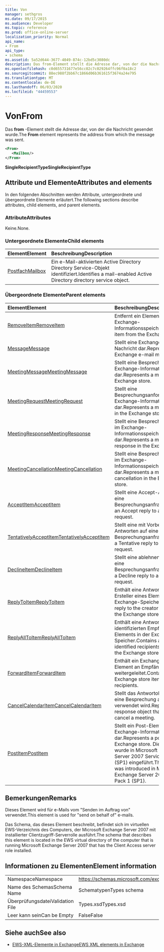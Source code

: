 ```yaml
---
title: Von
manager: sethgros
ms.date: 09/17/2015
ms.audience: Developer
ms.topic: reference
ms.prod: office-online-server
localization_priority: Normal
api_name:
- From
api_type:
- schema
ms.assetid: 5a52d644-3677-4049-874c-12bd5c3080dc
description: Das from-Element stellt die Adresse dar, von der die Nachricht gesendet wurde.
ms.openlocfilehash: c0d655731677e56cc02c7c029264ffc96f0a18c2
ms.sourcegitcommit: 88ec988f2bb67c1866d06b361615f3674a24e795
ms.translationtype: MT
ms.contentlocale: de-DE
ms.lasthandoff: 06/03/2020
ms.locfileid: "44459553"
---
```

# <a name="from"></a><span data-ttu-id="07cdd-103">Von</span><span class="sxs-lookup"><span data-stu-id="07cdd-103">From</span></span>

<span data-ttu-id="07cdd-104">Das **from** -Element stellt die Adresse dar, von der die Nachricht gesendet wurde.</span><span class="sxs-lookup"><span data-stu-id="07cdd-104">The **From** element represents the address from which the message was sent.</span></span> 
  
```xml
<From>
   <Mailbox/>
</From>
```

 <span data-ttu-id="07cdd-105">**SingleRecipientType**</span><span class="sxs-lookup"><span data-stu-id="07cdd-105">**SingleRecipientType**</span></span>
## <a name="attributes-and-elements"></a><span data-ttu-id="07cdd-106">Attribute und Elemente</span><span class="sxs-lookup"><span data-stu-id="07cdd-106">Attributes and elements</span></span>

<span data-ttu-id="07cdd-107">In den folgenden Abschnitten werden Attribute, untergeordnete und übergeordnete Elemente erläutert.</span><span class="sxs-lookup"><span data-stu-id="07cdd-107">The following sections describe attributes, child elements, and parent elements.</span></span>
  
### <a name="attributes"></a><span data-ttu-id="07cdd-108">Attribute</span><span class="sxs-lookup"><span data-stu-id="07cdd-108">Attributes</span></span>

<span data-ttu-id="07cdd-109">Keine.</span><span class="sxs-lookup"><span data-stu-id="07cdd-109">None.</span></span>
  
### <a name="child-elements"></a><span data-ttu-id="07cdd-110">Untergeordnete Elemente</span><span class="sxs-lookup"><span data-stu-id="07cdd-110">Child elements</span></span>

|<span data-ttu-id="07cdd-111">**Element**</span><span class="sxs-lookup"><span data-stu-id="07cdd-111">**Element**</span></span>|<span data-ttu-id="07cdd-112">**Beschreibung**</span><span class="sxs-lookup"><span data-stu-id="07cdd-112">**Description**</span></span>|
|:-----|:-----|
|[<span data-ttu-id="07cdd-113">Postfach</span><span class="sxs-lookup"><span data-stu-id="07cdd-113">Mailbox</span></span>](mailbox.md) <br/> |<span data-ttu-id="07cdd-114">Ein e-Mail-aktivierten Active Directory Directory Service-Objekt identifiziert.</span><span class="sxs-lookup"><span data-stu-id="07cdd-114">Identifies a mail-enabled Active Directory directory service object.</span></span>  <br/> |
   
### <a name="parent-elements"></a><span data-ttu-id="07cdd-115">Übergeordnete Elemente</span><span class="sxs-lookup"><span data-stu-id="07cdd-115">Parent elements</span></span>

|<span data-ttu-id="07cdd-116">**Element**</span><span class="sxs-lookup"><span data-stu-id="07cdd-116">**Element**</span></span>|<span data-ttu-id="07cdd-117">**Beschreibung**</span><span class="sxs-lookup"><span data-stu-id="07cdd-117">**Description**</span></span>|
|:-----|:-----|
|[<span data-ttu-id="07cdd-118">RemoveItem</span><span class="sxs-lookup"><span data-stu-id="07cdd-118">RemoveItem</span></span>](removeitem.md) <br/> |<span data-ttu-id="07cdd-119">Entfernt ein Element aus dem Exchange-Informationsspeicher.</span><span class="sxs-lookup"><span data-stu-id="07cdd-119">Removes an item from the Exchange store.</span></span>  <br/> |
|[<span data-ttu-id="07cdd-120">Message</span><span class="sxs-lookup"><span data-stu-id="07cdd-120">Message</span></span>](message-ex15websvcsotherref.md) <br/> |<span data-ttu-id="07cdd-121">Stellt eine Exchange-E-Mail-Nachricht dar.</span><span class="sxs-lookup"><span data-stu-id="07cdd-121">Represents an Exchange e-mail message.</span></span>  <br/> |
|[<span data-ttu-id="07cdd-122">MeetingMessage</span><span class="sxs-lookup"><span data-stu-id="07cdd-122">MeetingMessage</span></span>](meetingmessage.md) <br/> |<span data-ttu-id="07cdd-123">Stellt eine Besprechung im Exchange-Informationsspeicher dar.</span><span class="sxs-lookup"><span data-stu-id="07cdd-123">Represents a meeting in the Exchange store.</span></span>  <br/> |
|[<span data-ttu-id="07cdd-124">MeetingRequest</span><span class="sxs-lookup"><span data-stu-id="07cdd-124">MeetingRequest</span></span>](meetingrequest.md) <br/> |<span data-ttu-id="07cdd-125">Stellt eine Besprechungsanforderung im Exchange-Informationsspeicher dar.</span><span class="sxs-lookup"><span data-stu-id="07cdd-125">Represents a meeting request in the Exchange store.</span></span>  <br/> |
|[<span data-ttu-id="07cdd-126">MeetingResponse</span><span class="sxs-lookup"><span data-stu-id="07cdd-126">MeetingResponse</span></span>](meetingresponse.md) <br/> |<span data-ttu-id="07cdd-127">Stellt eine Besprechungsantwort im Exchange-Informationsspeicher dar.</span><span class="sxs-lookup"><span data-stu-id="07cdd-127">Represents a meeting response in the Exchange store.</span></span>  <br/> |
|[<span data-ttu-id="07cdd-128">MeetingCancellation</span><span class="sxs-lookup"><span data-stu-id="07cdd-128">MeetingCancellation</span></span>](meetingcancellation.md) <br/> |<span data-ttu-id="07cdd-129">Stellt eine Besprechungsabsage im Exchange-Informationsspeicher dar.</span><span class="sxs-lookup"><span data-stu-id="07cdd-129">Represents a meeting cancellation in the Exchange store.</span></span>  <br/> |
|[<span data-ttu-id="07cdd-130">AcceptItem</span><span class="sxs-lookup"><span data-stu-id="07cdd-130">AcceptItem</span></span>](acceptitem.md) <br/> |<span data-ttu-id="07cdd-131">Stellt eine Accept-Antwort auf eine Besprechungsanfrage.</span><span class="sxs-lookup"><span data-stu-id="07cdd-131">Represents an Accept reply to a meeting request.</span></span>  <br/> |
|[<span data-ttu-id="07cdd-132">TentativelyAcceptItem</span><span class="sxs-lookup"><span data-stu-id="07cdd-132">TentativelyAcceptItem</span></span>](tentativelyacceptitem.md) <br/> |<span data-ttu-id="07cdd-133">Stellt eine mit Vorbehalt Antworten auf eine Besprechungsanfrage.</span><span class="sxs-lookup"><span data-stu-id="07cdd-133">Represents a Tentative reply to a meeting request.</span></span>  <br/> |
|[<span data-ttu-id="07cdd-134">DeclineItem</span><span class="sxs-lookup"><span data-stu-id="07cdd-134">DeclineItem</span></span>](declineitem.md) <br/> |<span data-ttu-id="07cdd-135">Stellt eine ablehnen Antwort auf eine Besprechungsanfrage.</span><span class="sxs-lookup"><span data-stu-id="07cdd-135">Represents a Decline reply to a meeting request.</span></span>  <br/> |
|[<span data-ttu-id="07cdd-136">ReplyToItem</span><span class="sxs-lookup"><span data-stu-id="07cdd-136">ReplyToItem</span></span>](replytoitem.md) <br/> |<span data-ttu-id="07cdd-137">Enthält eine Antwort an den Ersteller eines Elements in der Exchange-Speicher.</span><span class="sxs-lookup"><span data-stu-id="07cdd-137">Contains a reply to the creator of an item in the Exchange store.</span></span>  <br/> |
|[<span data-ttu-id="07cdd-138">ReplyAllToItem</span><span class="sxs-lookup"><span data-stu-id="07cdd-138">ReplyAllToItem</span></span>](replyalltoitem.md) <br/> |<span data-ttu-id="07cdd-139">Enthält eine Antwort an alle identifizierten Empfänger eines Elements in der Exchange-Speicher.</span><span class="sxs-lookup"><span data-stu-id="07cdd-139">Contains a reply to all identified recipients of an item in the Exchange store.</span></span>  <br/> |
|[<span data-ttu-id="07cdd-140">ForwardItem</span><span class="sxs-lookup"><span data-stu-id="07cdd-140">ForwardItem</span></span>](forwarditem.md) <br/> |<span data-ttu-id="07cdd-141">Enthält ein Exchange-Speicher-Element an Empfänger weitergeleitet.</span><span class="sxs-lookup"><span data-stu-id="07cdd-141">Contains an Exchange store item to forward to recipients.</span></span>  <br/> |
|[<span data-ttu-id="07cdd-142">CancelCalendarItem</span><span class="sxs-lookup"><span data-stu-id="07cdd-142">CancelCalendarItem</span></span>](cancelcalendaritem.md) <br/> |<span data-ttu-id="07cdd-143">Stellt das Antwortobjekt, das Sie eine Besprechung absagen verwendet wird.</span><span class="sxs-lookup"><span data-stu-id="07cdd-143">Represents the response object that is used to cancel a meeting.</span></span>  <br/> |
|[<span data-ttu-id="07cdd-144">PostItem</span><span class="sxs-lookup"><span data-stu-id="07cdd-144">PostItem</span></span>](postitem.md) <br/> |<span data-ttu-id="07cdd-145">Stellt ein Post-Element im Exchange-Informationsspeicher dar.</span><span class="sxs-lookup"><span data-stu-id="07cdd-145">Represents a post item in the Exchange store.</span></span> <span data-ttu-id="07cdd-146">Dieses Element wurde in Microsoft Exchange Server 2007 Service Pack 1 (SP1) eingeführt.</span><span class="sxs-lookup"><span data-stu-id="07cdd-146">This element was introduced in Microsoft Exchange Server 2007 Service Pack 1 (SP1).</span></span>  <br/> |
   
## <a name="remarks"></a><span data-ttu-id="07cdd-147">Bemerkungen</span><span class="sxs-lookup"><span data-stu-id="07cdd-147">Remarks</span></span>

<span data-ttu-id="07cdd-148">Dieses Element wird für e-Mails vom "Senden im Auftrag von" verwendet.</span><span class="sxs-lookup"><span data-stu-id="07cdd-148">This element is used for "send on behalf of" e-mails.</span></span>
  
<span data-ttu-id="07cdd-149">Das Schema, das dieses Element beschreibt, befindet sich im virtuellen EWS-Verzeichnis des Computers, der Microsoft Exchange Server 2007 mit installierter Clientzugriff-Serverrolle ausführt.</span><span class="sxs-lookup"><span data-stu-id="07cdd-149">The schema that describes this element is located in the EWS virtual directory of the computer that is running Microsoft Exchange Server 2007 that has the Client Access server role installed.</span></span>
  
## <a name="element-information"></a><span data-ttu-id="07cdd-150">Informationen zu Elementen</span><span class="sxs-lookup"><span data-stu-id="07cdd-150">Element information</span></span>

|||
|:-----|:-----|
|<span data-ttu-id="07cdd-151">Namespace</span><span class="sxs-lookup"><span data-stu-id="07cdd-151">Namespace</span></span>  <br/> |https://schemas.microsoft.com/exchange/services/2006/types  <br/> |
|<span data-ttu-id="07cdd-152">Name des Schemas</span><span class="sxs-lookup"><span data-stu-id="07cdd-152">Schema Name</span></span>  <br/> |<span data-ttu-id="07cdd-153">Schematypen</span><span class="sxs-lookup"><span data-stu-id="07cdd-153">Types schema</span></span>  <br/> |
|<span data-ttu-id="07cdd-154">Überprüfungsdatei</span><span class="sxs-lookup"><span data-stu-id="07cdd-154">Validation File</span></span>  <br/> |<span data-ttu-id="07cdd-155">Types.xsd</span><span class="sxs-lookup"><span data-stu-id="07cdd-155">Types.xsd</span></span>  <br/> |
|<span data-ttu-id="07cdd-156">Leer kann sein</span><span class="sxs-lookup"><span data-stu-id="07cdd-156">Can be Empty</span></span>  <br/> |<span data-ttu-id="07cdd-157">False</span><span class="sxs-lookup"><span data-stu-id="07cdd-157">False</span></span>  <br/> |
   
## <a name="see-also"></a><span data-ttu-id="07cdd-158">Siehe auch</span><span class="sxs-lookup"><span data-stu-id="07cdd-158">See also</span></span>



- [<span data-ttu-id="07cdd-159">EWS-XML-Elemente in Exchange</span><span class="sxs-lookup"><span data-stu-id="07cdd-159">EWS XML elements in Exchange</span></span>](ews-xml-elements-in-exchange.md)


